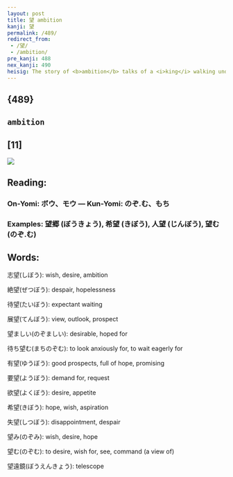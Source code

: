```yaml
---
layout: post
title: 望 ambition
kanji: 望
permalink: /489/
redirect_from:
 - /望/
 - /ambition/
pre_kanji: 488
nex_kanji: 490
heisig: The story of <b>ambition</b> talks of a <i>king</i> walking under the <i>perishing</i>&nbsp;(or "waning") <i>moon</i> dreaming great dreams about his kingdom. (The roots of <b>ambition</b> are from the same word as "ambulate," meaning to walk about.)
---
```


## {489}

## `ambition`

## [11]

<div class="stroke"><img src="E69C9B.png" /></div>

## Reading:

### On-Yomi: ボウ、モウ &mdash; Kun-Yomi: のぞ.む、もち

### Examples: 望郷 (ぼうきょう), 希望 (きぼう), 人望 (じんぼう), 望む (のぞ.む)

## Words:

志望(しぼう): wish, desire, ambition

絶望(ぜつぼう): despair, hopelessness

待望(たいぼう): expectant waiting

展望(てんぼう): view, outlook, prospect

望ましい(のぞましい): desirable, hoped for

待ち望む(まちのぞむ): to look anxiously for, to wait eagerly for

有望(ゆうぼう): good prospects, full of hope, promising

要望(ようぼう): demand for, request

欲望(よくぼう): desire, appetite

希望(きぼう): hope, wish, aspiration

失望(しつぼう): disappointment, despair

望み(のぞみ): wish, desire, hope

望む(のぞむ): to desire, wish for, see, command (a view of)

望遠鏡(ぼうえんきょう): telescope
